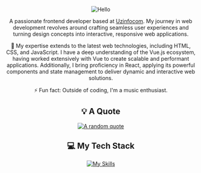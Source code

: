<div align="center">

![Hello](https://github.com/zafarpolvon/zafarpolvon/raw/main/assets/hello.gif)


A passionate frontend developer based at [Uzinfocom](https://www.linkedin.com/company/uzinfocom/mycompany/). My journey in web development revolves around crafting seamless user experiences and turning design concepts into interactive, responsive web applications.

🚀 My expertise extends to the latest web technologies, including HTML, CSS, and JavaScript. I have a deep understanding of the Vue.js ecosystem, having worked extensively with Vue to create scalable and performant applications. Additionally, I bring proficiency in React, applying its powerful components and state management to deliver dynamic and interactive web solutions.

⚡ Fun fact: Outside of coding, I'm a music enthusiast.

## 💡 A Quote

[![A random quote](https://quotes-github-readme.vercel.app/api?type=horizontal&theme=dark)](https://github.com/piyushsuthar/github-readme-quotes)

## 💻 My Tech Stack

[![My Skills](https://skillicons.dev/icons?i=js,html,css,react,vue,nuxtjs)](https://skillicons.dev)


</div>
